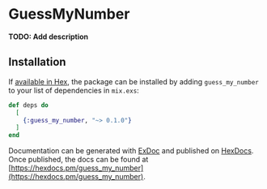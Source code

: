# GuessMyNumber

**TODO: Add description**

## Installation

If [available in Hex](https://hex.pm/docs/publish), the package can be installed
by adding `guess_my_number` to your list of dependencies in `mix.exs`:

```elixir
def deps do
  [
    {:guess_my_number, "~> 0.1.0"}
  ]
end
```

Documentation can be generated with [ExDoc](https://github.com/elixir-lang/ex_doc)
and published on [HexDocs](https://hexdocs.pm). Once published, the docs can
be found at [https://hexdocs.pm/guess_my_number](https://hexdocs.pm/guess_my_number).

